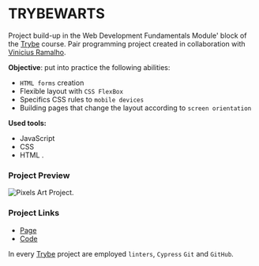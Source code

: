 # TRYBEWARTS

Project build-up in the Web Development Fundamentals Module' block of the [Trybe](https://www.betrybe.com/) course.
Pair programming project created in collaboration with [Vinicius Ramalho](https://github.com/VinRamalho).

**Objective**: put into practice the following abilities:
* `HTML forms` creation
* Flexible layout with `CSS FlexBox`
* Specifics CSS rules to `mobile devices`
* Building pages that change the layout according to `screen orientation`

**Used tools:**
* JavaScript
* CSS
* HTML
.
### Project Preview
![Pixels Art Project.](./img/pixelArt.gif "Project gif")

### Project Links
* [Page](https://queite.github.io/projetos/PixelsArtProject/index.html)
* [Code](https://github.com/queite/queite.github.io/tree/main/projetos/PixelsArtProject)

In every [Trybe](https://www.betrybe.com/) project are employed `linters`, `Cypress` `Git` and `GitHub`.